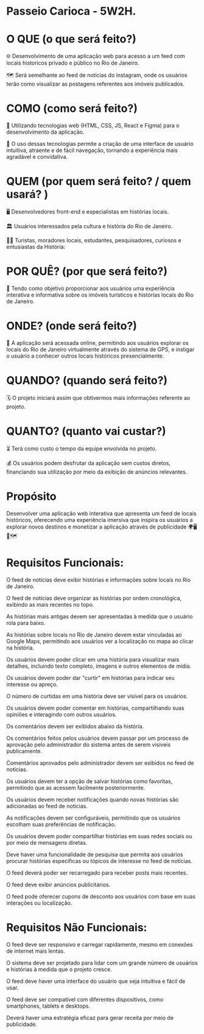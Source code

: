 # Passeio Carioca - 5W2H.

# O QUE (o que será feito?)

🌐 Desenvolvimento de uma aplicação web para acesso a um feed com locais historicos privado e público no Rio de Janeiro. 

🗺️ Será semelhante ao feed de noticias do instagram, onde os usuários terão como visualizar as postagens referentes aos imóveis publicados.


# COMO (como será feito?)

🚀 Utilizando tecnologias web (HTML, CSS, JS, React e Figma) para o desenvolvimento da aplicação. 

🎨 O uso dessas tecnologias permite a criação de uma interface de usuário intuitiva, atraente e de fácil navegação, tornando a experiência mais agradável e convidativa.


# QUEM (por quem será feito? / quem usará? )

🖥️ Desenvolvedores front-end e especialistas em histórias locais. 

🏛️ Usuários interessados pela cultura e história do Rio de Janeiro.

🕵️‍♂️ Turistas, moradores locais, estudantes, pesquisadores, curiosos e entusiastas da História:

# POR QUÊ? (por que será feito?)

🏢 Tendo como objetivo proporcionar aos usuários uma experiência interativa e informativa sobre os imóveis turísticos e histórias locais do Rio de Janeiro.


# ONDE? (onde será feito?)

📲 A aplicação será acessada online, permitindo aos usuários explorar os locais do Rio de Janeiro virtualmente através do sistema de GPS, e instigar o usuário a conhecer outros locais históricos presencialmente.

# QUANDO? (quando será feito?)

🗓️ O projeto iniciará assim que obtivermos mais informações referente ao projeto.

# QUANTO? (quanto vai custar?)

⏳ Terá como custo o tempo da equipe envolvida no projeto.

💰 Os usuários podem desfrutar da aplicação sem custos diretos, financiando sua utilização por meio da exibição de anúncios relevantes.

# Propósito

Desenvolver uma aplicação web interativa que apresenta um feed de locais históricos, oferecendo uma experiência imersiva que inspira os usuários a explorar novos destinos e monetizar a aplicação através de publicidade 🌍🖥️📸🗺️



# Requisitos Funcionais:

O feed de notícias deve exibir histórias e informações sobre locais no Rio de Janeiro.

O feed de notícias deve organizar as histórias por ordem cronológica, exibindo as mais recentes no topo.

As histórias mais antigas devem ser apresentadas à medida que o usuário rola para baixo.

As histórias sobre locais no Rio de Janeiro devem estar vinculadas ao Google Maps, permitindo aos usuários ver a localização no mapa ao clicar na história.

Os usuários devem poder clicar em uma história para visualizar mais detalhes, incluindo texto completo, imagens e outros elementos de mídia.

Os usuários devem poder dar "curtir" em histórias para indicar seu interesse ou apreço.

O número de curtidas em uma história deve ser visível para os usuários.

Os usuários devem poder comentar em histórias, compartilhando suas opiniões e interagindo com outros usuários.

Os comentários devem ser exibidos abaixo da história.

Os comentários feitos pelos usuários devem passar por um processo de aprovação pelo administrador do sistema antes de serem visíveis publicamente.

Comentários aprovados pelo administrador devem ser exibidos no feed de notícias.

Os usuários devem ter a opção de salvar histórias como favoritas, permitindo que as acessem facilmente posteriormente.

Os usuários devem receber notificações quando novas histórias são adicionadas ao feed de notícias.

As notificações devem ser configuráveis, permitindo que os usuários escolham suas preferências de notificação.

Os usuários devem poder compartilhar histórias em suas redes sociais ou por meio de mensagens diretas.

Deve haver uma funcionalidade de pesquisa que permita aos usuários procurar histórias específicas ou tópicos de interesse no feed de notícias.

O feed deverá poder ser recarregado para receber posts mais recentes.

O feed deve exibir anúncios publicitários.

O feed pode oferecer cupons de desconto aos usuários com base em suas interações ou localização.

# Requisitos Não Funcionais:

O feed deve ser responsivo e carregar rapidamente, mesmo em conexões de internet mais lentas.

O sistema deve ser projetado para lidar com um grande número de usuários e histórias à medida que o projeto cresce.

O feed deve haver uma interface do usuário que seja intuitiva e fácil de usar.

O feed deve ser compatível com diferentes dispositivos, como smartphones, tablets e desktops.

Deverá haver uma estratégia eficaz para gerar receita por meio de publicidade.


